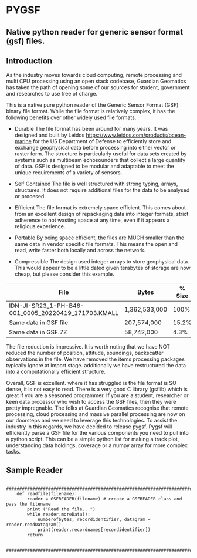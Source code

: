 # PYGSF 
## Native python reader for generic sensor format (gsf) files.

## Introduction

As the industry moves towards cloud computing, remote processing and multi CPU processing using an open stack codebase, Guardian Geomatics has taken the path of opening some of our sources for student, government and researches to use free of charge.

This is a native pure python reader of the Generic Sensor Format (GSF) binary file format.  While the file format is relatively complex, it has the following benefits over other widely used file formats.

* Durable
The file format has been around for many years.  It was designed and built by Leidos https://www.leidos.com/products/ocean-marine for the US Department of Defense to efficiently store and exchange geophysical data before processing into either vector or raster form. The structure is particularly useful for data sets created by systems such as multibeam echosounders that collect a large quantity of data. GSF is designed to be modular and adaptable to meet the unique requirements of a variety of sensors.

* Self Contained
The file is well structured with strong typing, arrays, structures.  It does not require additional files for the data to be analysed or procesed.

* Efficient
The file format is extremely space efficient. This comes about from an excellent design of repackaging data into integer formats, strict adherence to not wasting space at any time, even if it appears a religious experience. 

* Portable
By being space efficient, the files are MUCH smaller than the same data in vendor specific file formats.  This means the open and read, write faster both locally and across the network.

* Compressible
The design used integer arrays to store geophysical data.  This would appear to be a little dated given terabytes of storage are now cheap, but please consider this example.

| File | Bytes | % Size |
| ------------------- | ------------------------ | ---------------------- |
| IDN-JI-SR23_1-PH-B46-001_0005_20220419_171703.KMALL |1,362,533,000 | 100%|
| Same data in GSF file| 207,574,000 | 15.2%|
| Same data in GSF.7Z | 58,742,000| 4.3%|

The file reduction is impressive.  It is worth noting that we have NOT reduced the number of position, attitude, soundings, backscatter observations in the file.  We have removed the items processing packages typically ignore at import stage.  additionally we have restructured the data into a computationally efficient structure.

Overall, GSF is excellent.  where it has struggled is the file format is SO dense, it is not easy to read.  There is a very good C library (gsflib) which is great if you are a seasoned programmer.  If you are a student, researcher or keen data processor who wish to access the GSF files, then they were pretty impregnable.
The folks at Guardian Geomatics recognise that remote processing, cloud processing and massive parallel processing are now on our doorsteps and we need to leverage this technologies.  To assist the industry in this regards, we have decided to release pygsf.
Pygsf will efficiently parse a GSF file for the various components you need to pull into a python script.  This can be a simple python list for making a track plot, understanding data holdings, coverage or a numpy array for more complex tasks.

## Sample Reader

```
	###############################################################################
	def readfile(filename):
		reader = GSFREADER(filename) # create a GSFREADER class and pass the filename
		print ("Read the file...")
		while reader.moreData():
			numberofbytes, recordidentifier, datagram = reader.readDatagram()
			print(reader.recordnames[recordidentifier])
		return
		
	###############################################################################
```



